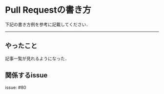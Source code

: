 # Pull Requestの書き方

下記の書き方例を参考に記載してください．

---

## やったこと
<!--やったことを具体的に書いてください．-->
記事一覧が見れるようになった．

## 関係するissue
<!--関係するissue番号（ex. #83 ）を書いてください．-->
issue: #80
